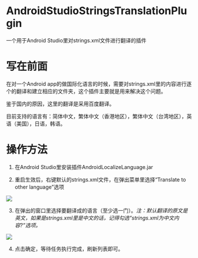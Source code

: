 # AndroidStudioStringsTranslationPlugin
一个用于Android Studio里对strings.xml文件进行翻译的插件

# 写在前面
在对一个Android app的做国际化语言的时候，需要对strings.xml里的内容进行逐个的翻译和建立相应的文件夹，这个插件主要就是用来解决这个问题。 

鉴于国内的原因，这里的翻译是采用百度翻译。

目前支持的语言有：简体中文，繁体中文（香港地区），繁体中文（台湾地区），英语（美国），日语，韩语。

# 操作方法

1. 在Android Studio里安装插件AndroidLocalizeLanguage.jar

2. 重启生效后，右键默认的strings.xml文件，在弹出菜单里选择“Translate to other language”选项

![](https://github.com/JDNew/AndroidStudioStringsTranslationPlugin/blob/master/src/pictures/WX20180320-115939.png)

3. 在弹出的窗口里选择要翻译成的语言（至少选一门）。*注：默认翻译的原文是英文，如果是strings.xml里是中文的话，记得勾选“strings.xml为中文内容?”选项。*

![](https://github.com/JDNew/AndroidStudioStringsTranslationPlugin/blob/master/src/pictures/WX20180320-115950.png)

4. 点击确定，等待任务执行完成，刷新列表即可。


